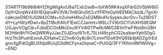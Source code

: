 $START$FI9b98l84H1ZKgWlgAxfJ6a7Cxh2seB+rbXW5RK4sqXFibG2VSbW6lGOpYrQIvqWz4Sh1EQqneRV3VA/7nWQru5tCLvYFRYeGyHIEEMACbzdL/7gnXrcaIkcjwD9D1/JQW42CMs+h2uheH4hoZxEGMBnA1vSypknJkrrDv+Tu29DSTdY+LyHWylfDwt+6pZ11BcKAfcF1EwCZJanmt+W6LcTiI16rGCYUhXH59EQMUGJpvVOgCib+FJbdDCOoMki2nu/KYV4I0TPwRcM6G381mYwFWot8m28HM2Htkt8h1YOeQWRWyJJacZ0JjDoyI9TcfL75LH49cphCG2eaibanYphS0gGH/z7ln3PuehExmAJDHahxC2Zhn6rGy8c8n7Lmmf1DoK9VQ6Sb6jADZg/IrEdgmcfgjPdt2gBUXfdjdRUxjS3ldNCFynxGlqnaC+PUGQ/3FY7Kfiini9M1WiIVg==$END$